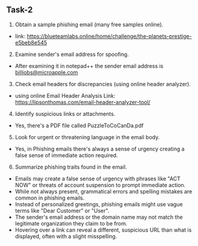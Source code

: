 ## Task-2
1. Obtain a sample phishing email (many free samples online).
- link: https://blueteamlabs.online/home/challenge/the-planets-prestige-e5beb8e545

2. Examine sender's email address for spoofing.
 - After examining it in notepad++ the sender email address is 
   billjobs@microapple.com

3. Check email headers for discrepancies (using online header analyzer).
 - using online Email Header Analysis Link: https://lipsonthomas.com/email-header-analyzer-tool/ 

4. Identify suspicious links or attachments.
 - Yes, there's a PDF file called PuzzleToCoCanDa.pdf

5. Look for urgent or threatening language in the email body.
 - Yes, in Phishing emails there's always a sense of urgency creating a  false sense of immediate action required.

6. Summarize phishing traits found in the email.
 - Emails may create a false sense of urgency with phrases like "ACT NOW" or threats of account suspension to prompt immediate action. 
 - While not always present, grammatical errors and spelling mistakes are common in phishing emails. 
 - Instead of personalized greetings, phishing emails might use vague terms like "Dear Customer" or "User".
 - The sender's email address or the domain name may not match the legitimate organization they claim to be from. 
 - Hovering over a link can reveal a different, suspicious URL than what is displayed, often with a slight misspelling. 

